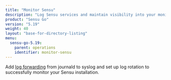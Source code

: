 ```yaml
---
title: "Monitor Sensu"
description: "Log Sensu services and maintain visibility into your monitoring workflows. Learn to monitor Sensu."
product: "Sensu Go"
version: "5.19"
weight: 40
layout: "base-for-directory-listing"
menu:
  sensu-go-5.19:
    parent: operations
    identifier: monitor-sensu
---
```


Add [log forwarding][1] from journald to syslog and set up log rotation to successfully monitor your Sensu installation.


[1]: log-sensu-systemd/
